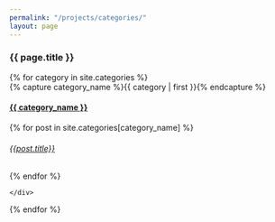 ```yaml
---
permalink: "/projects/categories/"
layout: page
---
```


<h3>  {{ page.title }} </h3>

<div id="categories">
  {% for category in site.categories %}
    <div class="category-box" >
      {% capture category_name %}{{ category | first }}{% endcapture %}
      <div id="#{{ category_name | slugize }}"></div>
      <h4 class="category-head"><a href="{{ site.baseurl }}/projects/categories/{{ category_name }}">{{ category_name }}</a></h4>
      <a name="{{ category_name | slugize }}"></a>
      {% for post in site.categories[category_name] %}
        <article class="center">
          <h6 ><a href="{{ site.baseurl }}{{ post.url }}">{{post.title}}</a></h6>
          </article>
      {% endfor %}

    </div>
  {% endfor %}
</div>
